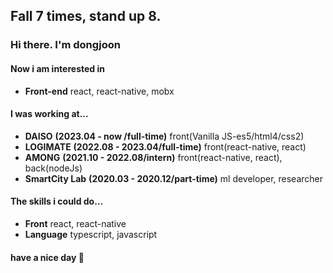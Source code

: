 ## Fall 7 times, stand up 8.
### Hi there. I'm dongjoon</br>
#### Now i am interested in
* __Front-end__ react, react-native, mobx</br>

#### I was working at... <br/>
* __DAISO__ __(2023.04 - now /full-time)__ front(Vanilla JS-es5/html4/css2)</br>
* __LOGIMATE__ __(2022.08 - 2023.04/full-time)__ front(react-native, react)</br>
* __AMONG__ __(2021.10 - 2022.08/intern)__ front(react-native, react), back(nodeJs)<br/>
* __SmartCity Lab__ __(2020.03 - 2020.12/part-time)__ ml developer, researcher</br>

#### The skills i could do...
* __Front__  react, react-native<br/>
* __Language__  typescript, javascript<br/>

#### have a nice day 👋
